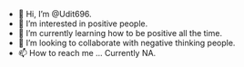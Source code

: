 - 👋 Hi, I’m @Udit696.
- 👀 I’m interested in positive people.
- 🌱 I’m currently learning how to be positive all the time.
- 💞️ I’m looking to collaborate with negative thinking people.
- 📫 How to reach me ... Currently NA.

<!---
Udit696/Udit696 is a ✨ special ✨ repository because its `README.md` (this file) appears on your GitHub profile.
You can click the Preview link to take a look at your changes.
--->
